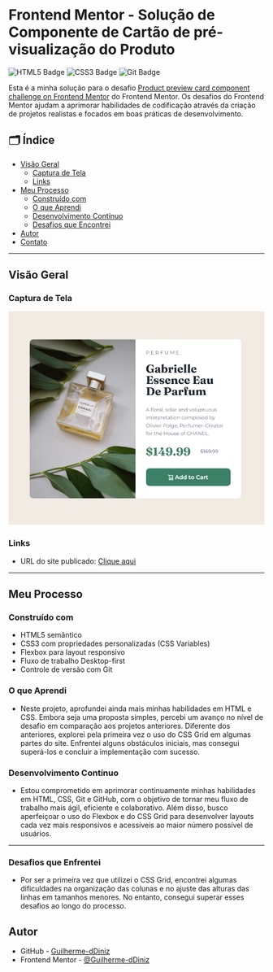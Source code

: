 # Frontend Mentor - Solução de Componente de Cartão de pré-visualização do Produto

![HTML5 Badge](https://img.shields.io/badge/HTML5-E34F26?style=for-the-badge&logo=html5&logoColor=white)
![CSS3 Badge](https://img.shields.io/badge/CSS3-1572B6?style=for-the-badge&logo=css3&logoColor=white)
![Git Badge](https://img.shields.io/badge/Git-F05032?style=for-the-badge&logo=git&logoColor=white)

Esta é a minha solução para o desafio [Product preview card component challenge on Frontend Mentor](https://www.frontendmentor.io/challenges/product-preview-card-component-GO7UmttRfa) do Frontend Mentor. Os desafios do Frontend Mentor ajudam a aprimorar habilidades de codificação através da criação de projetos realistas e focados em boas práticas de desenvolvimento.

## 🗂️ Índice

- [Visão Geral](#visão-geral)
  - [Captura de Tela](#captura-de-tela)
  - [Links](#links)
- [Meu Processo](#meu-processo)
  - [Construído com](#construído-com)
  - [O que Aprendi](#o-que-aprendi)
  - [Desenvolvimento Contínuo](#desenvolvimento-contínuo)
  - [Desafios que Encontrei](#desafios-que-enfrentei)
- [Autor](#autor)
- [Contato](#contato)

---

## Visão Geral 

### Captura de Tela

![alt text](image.png)

### Links

- URL do site publicado: [Clique aqui]()

---

## Meu Processo 

### Construído com

- HTML5 semântico
- CSS3 com propriedades personalizadas (CSS Variables)
- Flexbox para layout responsivo
- Fluxo de trabalho Desktop-first
- Controle de versão com Git

### O que Aprendi

- Neste projeto, aprofundei ainda mais minhas habilidades em HTML e CSS. Embora seja uma proposta simples, percebi um avanço no nível de desafio em comparação aos projetos anteriores. Diferente dos anteriores, explorei pela primeira vez o uso do CSS Grid em algumas partes do site. Enfrentei alguns obstáculos iniciais, mas consegui superá-los e concluir a implementação com sucesso.

### Desenvolvimento Contínuo

- Estou comprometido em aprimorar continuamente minhas habilidades em HTML, CSS, Git e GitHub, com o objetivo de tornar meu fluxo de trabalho mais ágil, eficiente e colaborativo. Além disso, busco aperfeiçoar o uso do Flexbox e do CSS Grid para desenvolver layouts cada vez mais responsivos e acessíveis ao maior número possível de usuários.

---
### Desafios que Enfrentei

- Por ser a primeira vez que utilizei o CSS Grid, encontrei algumas dificuldades na organização das colunas e no ajuste das alturas das linhas em tamanhos menores. No entanto, consegui superar esses desafios ao longo do processo.

## Autor

- GitHub - [Guilherme-dDiniz](https://github.com/Guilherme-dDiniz)
- Frontend Mentor - [@Guilherme-dDiniz](https://www.frontendmentor.io/profile/Guilherme-dDiniz)
